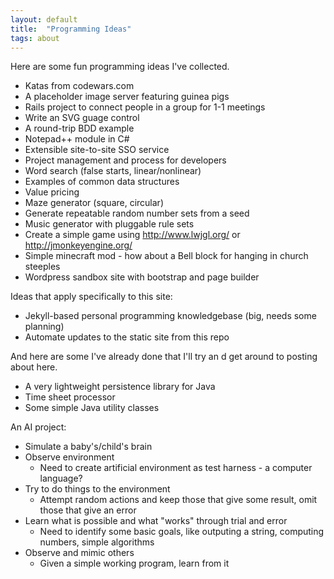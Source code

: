 ```yaml
---
layout: default
title:  "Programming Ideas"
tags: about
---
```


Here are some fun programming ideas I've collected.

* Katas from codewars.com
* A placeholder image server featuring guinea pigs
* Rails project to connect people in a group for 1-1 meetings
* Write an SVG guage control
* A round-trip BDD example
* Notepad++ module in C#
* Extensible site-to-site SSO service
* Project management and process for developers
* Word search (false starts, linear/nonlinear)
* Examples of common data structures
* Value pricing
* Maze generator (square, circular)
* Generate repeatable random number sets from a seed
* Music generator with pluggable rule sets
* Create a simple game using http://www.lwjgl.org/ or http://jmonkeyengine.org/
* Simple minecraft mod - how about a Bell block for hanging in church steeples
* Wordpress sandbox site with bootstrap and page builder

Ideas that apply specifically to this site:

* Jekyll-based personal programming knowledgebase (big, needs some planning)
* Automate updates to the static site from this repo

And here are some I've already done that I'll try an
d get around to posting about here.

* A very lightweight persistence library for Java 
* Time sheet processor
* Some simple Java utility classes

An AI project:
* Simulate a baby's/child's brain
* Observe environment
  * Need to create artificial environment as test harness - a computer language?
* Try to do things to the environment
  * Attempt random actions and keep those that give some result, omit those that give an error
* Learn what is possible and what "works" through trial and error
  * Need to identify some basic goals, like outputing a string, computing numbers, simple algorithms
* Observe and mimic others
  * Given a simple working program, learn from it
